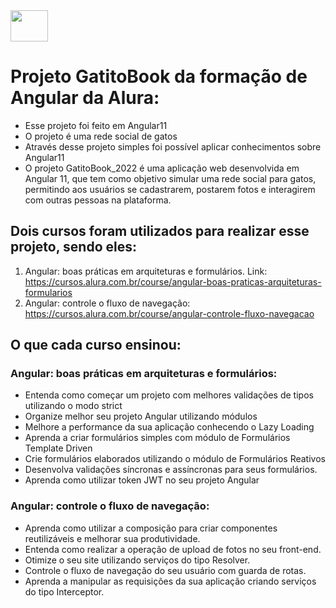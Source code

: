 
<img align="center" height="50" width="60" src="https://cdn.jsdelivr.net/gh/devicons/devicon/icons/angularjs/angularjs-original.svg" />
          
# Projeto GatitoBook da formação de Angular da Alura:

- Esse projeto foi feito em Angular11
- O projeto é uma rede social de gatos
- Através desse projeto simples foi possível aplicar conhecimentos sobre Angular11
- O projeto GatitoBook_2022 é uma aplicação web desenvolvida em Angular 11, que tem como objetivo simular uma rede social para gatos, permitindo aos usuários se cadastrarem, postarem fotos e interagirem com outras pessoas na plataforma.

## Dois cursos foram utilizados para realizar esse projeto, sendo eles:
1. Angular: boas práticas em arquiteturas e formulários. Link: https://cursos.alura.com.br/course/angular-boas-praticas-arquiteturas-formularios
2. Angular: controle o fluxo de navegação: https://cursos.alura.com.br/course/angular-controle-fluxo-navegacao

## O que cada curso ensinou:
### Angular: boas práticas em arquiteturas e formulários: 
- Entenda como começar um projeto com melhores validações de tipos utilizando o modo strict
- Organize melhor seu projeto Angular utilizando módulos
- Melhore a performance da sua aplicação conhecendo o Lazy Loading
- Aprenda a criar formulários simples com módulo de Formulários Template Driven
- Crie formulários elaborados utilizando o módulo de Formulários Reativos
- Desenvolva validações síncronas e assíncronas para seus formulários.
- Aprenda como utilizar token JWT no seu projeto Angular

### Angular: controle o fluxo de navegação:
- Aprenda como utilizar a composição para criar componentes reutilizáveis e melhorar sua produtividade.
- Entenda como realizar a operação de upload de fotos no seu front-end.
- Otimize o seu site utilizando serviços do tipo Resolver.
- Controle o fluxo de navegação do seu usuário com guarda de rotas.
- Aprenda a manipular as requisições da sua aplicação criando serviços do tipo Interceptor.
